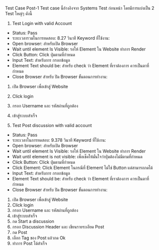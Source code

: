 Test Case Post-1
	Test case นี้อ้างอิงจาก Systems Test ก่อนหน้า โดยมีการแบ่งเป็น 2 Test ใหญ่ๆ ดังนี้
 
1.	Test Login with valid Account
-	Status: Pass
-	ระยะเวลารวมในการทดสอบ: 8.27 วินาที
Keyword ที่ใช้งาน:
-	Open browser: สำหรับเปิด Browser
-	Wait until element Is Visible: รอให้ Element ใน Website ทำการ Render
-	Click Button: Click ปุ่มตามที่กำหนด
-	Input Text: สำหรับการ กรอกข้อมูล
-	Element Text should be: สำหรับ check ว่า Element ที่เราต้องการ ควรเป็นตาที่กำหนด
-	Close Browser สำหรับ ปิด Browser
ขั้นตอนการทำงาน:
1.	เปิด Browser เพื่อเข้าสู่ Website
2.	Click login
3.	กรอก Username และ รหัสผ่านที่ถูกต้อง
4.	เข้าสู่ระบบสำเร็จ



 
2.	Test Post discussion with valid account
-	Status: Pass
-	ระยะเวลาในการทดสอบ: 9.378 วินาที
Keyword ที่ใช้งาน:
-	Open browser: สำหรับเปิด Browser
-	Wait until element Is Visible: รอให้ Element ใน Website ทำการ Render
-	Wait until element is not visible: เพื่อเช็คให้มั่นใจว่าปุ่มต้องไม่มีตามที่กำหนด
-	Click Button: Click ปุ่มตามที่กำหนด
-	Click Element: Click Element ในกรณีที่ Element ไม่ใช่ Button แต่สามารถกดได้
-	Input Text: สำหรับการ กรอกข้อมูล
-	Element Text should be: สำหรับ check ว่า Element ที่เราต้องการ ควรเป็นตาที่กำหนด
-	Close Browser สำหรับ ปิด Browser
ขั้นตอนการทำงาน:
1.	เปิด Browser เพื่อเข้าสู่ Website
2.	Click login
3.	กรอก Username และ รหัสผ่านที่ถูกต้อง
4.	เข้าสู่ระบบสำเร็จ
5.	กด Start a discussion
6.	กรอก Discussion Header และ เขียนรายระเอียด Post
7.	กด Post
8.	เลือก Tag ของ Post แล้วกด Ok
9.	ทำการ Post ได้สำเร็จ
